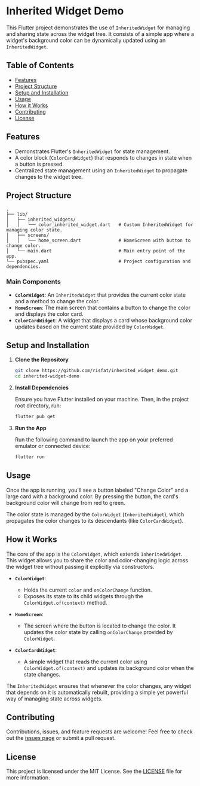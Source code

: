 # Inherited Widget Demo

This Flutter project demonstrates the use of `InheritedWidget` for managing and sharing state across the widget tree. It consists of a simple app where a widget's background color can be dynamically updated using an `InheritedWidget`.

## Table of Contents
- [Features](#features)
- [Project Structure](#project-structure)
- [Setup and Installation](#setup-and-installation)
- [Usage](#usage)
- [How it Works](#how-it-works)
- [Contributing](#contributing)
- [License](#license)

## Features

- Demonstrates Flutter's `InheritedWidget` for state management.
- A color block (`ColorCardWidget`) that responds to changes in state when a button is pressed.
- Centralized state management using an `InheritedWidget` to propagate changes to the widget tree.

## Project Structure

```plaintext
.
├── lib/
│   ├── inherited_widgets/
│   │   └── color_inherited_widget.dart   # Custom InheritedWidget for managing color state.
│   ├── screens/
│   │   └── home_screen.dart              # HomeScreen with button to change color.
│   └── main.dart                         # Main entry point of the app.
└── pubspec.yaml                          # Project configuration and dependencies.
```

### Main Components
- **`ColorWidget`**: An `InheritedWidget` that provides the current color state and a method to change the color.
- **`HomeScreen`**: The main screen that contains a button to change the color and displays the color card.
- **`ColorCardWidget`**: A widget that displays a card whose background color updates based on the current state provided by `ColorWidget`.

## Setup and Installation

1. **Clone the Repository**

   ```bash
   git clone https://github.com/risfat/inherited_widget_demo.git
   cd inherited-widget-demo
   ```

2. **Install Dependencies**

   Ensure you have Flutter installed on your machine. Then, in the project root directory, run:

   ```bash
   flutter pub get
   ```

3. **Run the App**

   Run the following command to launch the app on your preferred emulator or connected device:

   ```bash
   flutter run
   ```

## Usage

Once the app is running, you'll see a button labeled "Change Color" and a large card with a background color. By pressing the button, the card's background color will change from red to green.

The color state is managed by the `ColorWidget` (`InheritedWidget`), which propagates the color changes to its descendants (like `ColorCardWidget`).

## How it Works

The core of the app is the `ColorWidget`, which extends `InheritedWidget`. This widget allows you to share the color and color-changing logic across the widget tree without passing it explicitly via constructors.

- **`ColorWidget`**:
    - Holds the current `color` and `onColorChange` function.
    - Exposes its state to its child widgets through the `ColorWidget.of(context)` method.

- **`HomeScreen`**:
    - The screen where the button is located to change the color. It updates the color state by calling `onColorChange` provided by `ColorWidget`.

- **`ColorCardWidget`**:
    - A simple widget that reads the current color using `ColorWidget.of(context)` and updates its background color when the state changes.

The `InheritedWidget` ensures that whenever the color changes, any widget that depends on it is automatically rebuilt, providing a simple yet powerful way of managing state across widgets.

## Contributing

Contributions, issues, and feature requests are welcome! Feel free to check out the [issues page](https://github.com/your-username/inherited-widget-demo/issues) or submit a pull request.

## License

This project is licensed under the MIT License. See the [LICENSE](LICENSE) file for more information.